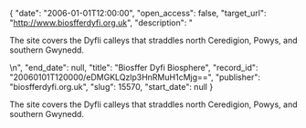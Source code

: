 {
  "date": "2006-01-01T12:00:00", 
  "open_access": false, 
  "target_url": "http://www.biosfferdyfi.org.uk", 
  "description": "<p>The site covers the Dyfli calleys that straddles north Ceredigion, Powys, and southern Gwynedd.</p>\n", 
  "end_date": null, 
  "title": "Biosffer Dyfi Biosphere", 
  "record_id": "20060101T120000/eDMGKLQzlp3HnRMuH1cMjg==", 
  "publisher": "biosfferdyfi.org.uk", 
  "slug": 15570, 
  "start_date": null
}

<p>The site covers the Dyfli calleys that straddles north Ceredigion, Powys, and southern Gwynedd.</p>
